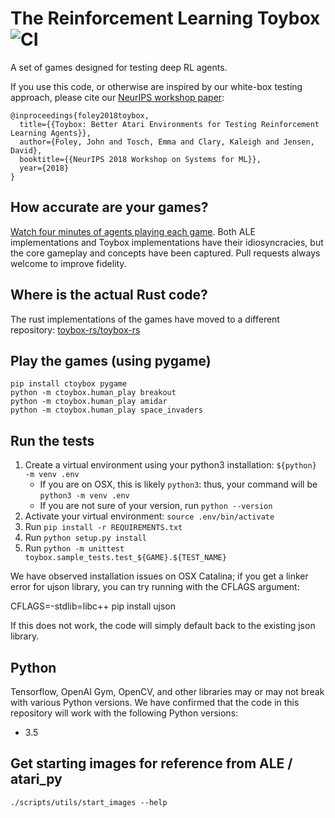 # The Reinforcement Learning Toybox ![CI](https://github.com/toybox-rs/Toybox/workflows/CI/badge.svg)

A set of games designed for testing deep RL agents.

If you use this code, or otherwise are inspired by our white-box testing approach, please cite our [NeurIPS workshop paper](https://arxiv.org/abs/1812.02850):

```
@inproceedings{foley2018toybox,
  title={{Toybox: Better Atari Environments for Testing Reinforcement Learning Agents}},
  author={Foley, John and Tosch, Emma and Clary, Kaleigh and Jensen, David},
  booktitle={{NeurIPS 2018 Workshop on Systems for ML}},
  year={2018}
}
```

## How accurate are your games?

[Watch four minutes of agents playing each game](https://www.youtube.com/watch?v=spx_YQQW1Lw). Both ALE implementations and Toybox implementations have their idiosyncracies, but the core gameplay and concepts have been captured. Pull requests always welcome to improve fidelity.

## Where is the actual Rust code?

The rust implementations of the games have moved to a different repository: [toybox-rs/toybox-rs](https://github.com/toybox-rs/toybox-rs)

## Play the games (using pygame)

    pip install ctoybox pygame
    python -m ctoybox.human_play breakout
    python -m ctoybox.human_play amidar
    python -m ctoybox.human_play space_invaders

## Run the tests

1. Create a virtual environment using your python3 installation: `${python} -m venv .env`
   * If you are on OSX, this is likely `python3`: thus, your command will be `python3 -m venv .env`
   * If you are not sure of your version, run `python --version`
1. Activate your virtual environment: `source .env/bin/activate`
2. Run `pip install -r REQUIREMENTS.txt`
3. Run `python setup.py install`
4. Run `python -m unittest toybox.sample_tests.test_${GAME}.${TEST_NAME}`

We have observed installation issues on OSX Catalina; if you get a linker error for ujson library, you can try running with the CFLAGS argument:

CFLAGS=-stdlib=libc++ pip install ujson

If this does not work, the code will simply default back to the existing json library.


## Python

Tensorflow, OpenAI Gym, OpenCV, and other libraries may or may not break with various Python versions. We have confirmed that the code in this repository will work with the following Python versions:

* 3.5

## Get starting images for reference from ALE / atari_py

`./scripts/utils/start_images --help` 
